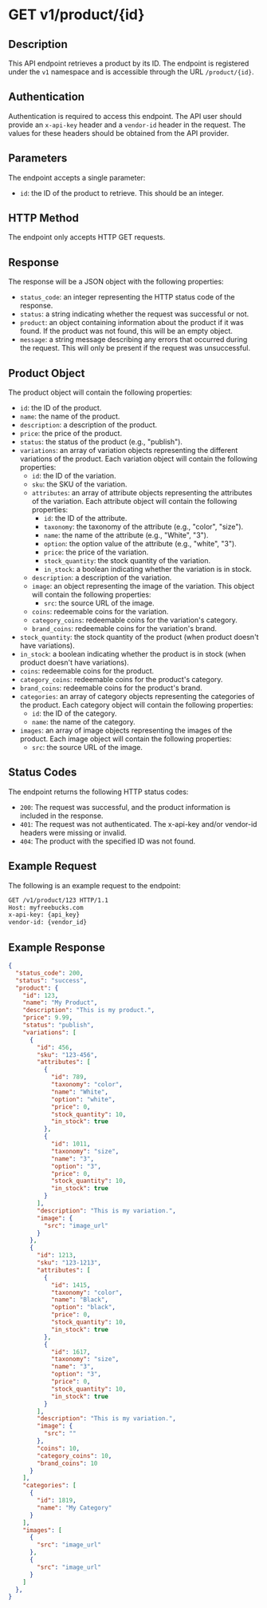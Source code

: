 # GET v1/product/{id}

## Description

This API endpoint retrieves a product by its ID. The endpoint is registered under the `v1` namespace and is accessible through the URL `/product/{id}`.

## Authentication
Authentication is required to access this endpoint. The API user should provide an `x-api-key` header and a `vendor-id` header in the request. The values for these headers should be obtained from the API provider.

## Parameters
The endpoint accepts a single parameter:

- `id`: the ID of the product to retrieve. This should be an integer.

## HTTP Method
The endpoint only accepts HTTP GET requests.

## Response
The response will be a JSON object with the following properties:

- `status_code`: an integer representing the HTTP status code of the response.
- `status`: a string indicating whether the request was successful or not.
- `product`: an object containing information about the product if it was found. If the product was not found, this will be an empty object.
- `message`: a string message describing any errors that occurred during the request. This will only be present if the request was unsuccessful.

## Product Object
The product object will contain the following properties:

- `id`: the ID of the product.
- `name`: the name of the product.
- `description`: a description of the product.
- `price`: the price of the product.
- `status`: the status of the product (e.g., "publish").
- `variations`: an array of variation objects representing the different variations of the product. Each variation object will contain the following properties:
  - `id`: the ID of the variation.
  - `sku`: the SKU of the variation.
  - `attributes`: an array of attribute objects representing the attributes of the variation. Each attribute object will contain the following properties:
    - `id`: the ID of the attribute.
    - `taxonomy`: the taxonomy of the attribute (e.g., "color", "size").
    - `name`: the name of the attribute (e.g., "White", "3").
    - `option`: the option value of the attribute (e.g., "white", "3").
    - `price`: the price of the variation.
    - `stock_quantity`: the stock quantity of the variation.
    - `in_stock`: a boolean indicating whether the variation is in stock.
  - `description`: a description of the variation.
  - `image`: an object representing the image of the variation. This object will contain the following properties:
    - `src`: the source URL of the image.
  - `coins`: redeemable coins for the variation.
  - `category_coins`: redeemable coins for the variation's category.
  - `brand_coins`: redeemable coins for the variation's brand.
- `stock_quantity`: the stock quantity of the product (when product doesn't have variations).
- `in_stock`: a boolean indicating whether the product is in stock (when product doesn't have variations).
- `coins`: redeemable coins for the product.
- `category_coins`: redeemable coins for the product's category.
- `brand_coins`: redeemable coins for the product's brand.
- `categories`: an array of category objects representing the categories of the product. Each category object will contain the following properties:
  - `id`: the ID of the category.
  - `name`: the name of the category.
- `images`: an array of image objects representing the images of the product. Each image object will contain the following properties:
  - `src`: the source URL of the image.

## Status Codes
The endpoint returns the following HTTP status codes:

- `200`: The request was successful, and the product information is included in the response.
- `401`: The request was not authenticated. The x-api-key and/or vendor-id headers were missing or invalid.
- `404`: The product with the specified ID was not found.

## Example Request
The following is an example request to the endpoint:

```bash
GET /v1/product/123 HTTP/1.1
Host: myfreebucks.com
x-api-key: {api_key}
vendor-id: {vendor_id}
```

## Example Response

```json
{
  "status_code": 200,
  "status": "success",
  "product": {
    "id": 123,
    "name": "My Product",
    "description": "This is my product.",
    "price": 9.99,
    "status": "publish",
    "variations": [
      {
        "id": 456,
        "sku": "123-456",
        "attributes": [
          {
            "id": 789,
            "taxonomy": "color",
            "name": "White",
            "option": "white",
            "price": 0,
            "stock_quantity": 10,
            "in_stock": true
          },
          {
            "id": 1011,
            "taxonomy": "size",
            "name": "3",
            "option": "3",
            "price": 0,
            "stock_quantity": 10,
            "in_stock": true
          }
        ],
        "description": "This is my variation.",
        "image": {
          "src": "image_url"
        }
      },
      {
        "id": 1213,
        "sku": "123-1213",
        "attributes": [
          {
            "id": 1415,
            "taxonomy": "color",
            "name": "Black",
            "option": "black",
            "price": 0,
            "stock_quantity": 10,
            "in_stock": true
          },
          {
            "id": 1617,
            "taxonomy": "size",
            "name": "3",
            "option": "3",
            "price": 0,
            "stock_quantity": 10,
            "in_stock": true
          }
        ],
        "description": "This is my variation.",
        "image": {
          "src": ""
        },
        "coins": 10,
        "category_coins": 10,
        "brand_coins": 10
      }
    ],
    "categories": [
      {
        "id": 1819,
        "name": "My Category"
      }
    ],
    "images": [
      {
        "src": "image_url"
      },
      {
        "src": "image_url"
      }
    ]
  },
}
```